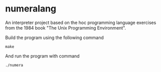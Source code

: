 # numeralang
An interpreter project based on the hoc programming language exercises from the 1984 book "The Unix Programming Environment".

Build the program using the following command
```
make
```
And run the program with command
```
./numera
```
